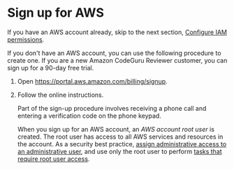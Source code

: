 # Sign up for AWS<a name="get-set-up-sign-up-for-aws"></a>

If you have an AWS account already, skip to the next section, [Configure IAM permissions](get-set-up-configure-iam-permissions.md)\. 

If you don't have an AWS account, you can use the following procedure to create one\. If you are a new Amazon CodeGuru Reviewer customer, you can sign up for a 90\-day free trial\. 

1. Open [https://portal\.aws\.amazon\.com/billing/signup](https://portal.aws.amazon.com/billing/signup)\.

1. Follow the online instructions\.

   Part of the sign\-up procedure involves receiving a phone call and entering a verification code on the phone keypad\.

   When you sign up for an AWS account, an *AWS account root user* is created\. The root user has access to all AWS services and resources in the account\. As a security best practice, [assign administrative access to an administrative user](https://docs.aws.amazon.com/singlesignon/latest/userguide/getting-started.html), and use only the root user to perform [tasks that require root user access](https://docs.aws.amazon.com/general/latest/gr/root-vs-iam.html#aws_tasks-that-require-root)\.